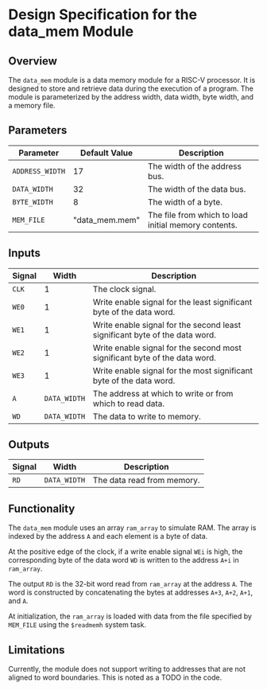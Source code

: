 # Design Specification for the data_mem Module

## Overview
The `data_mem` module is a data memory module for a RISC-V processor. It is designed to store and retrieve data during the execution of a program. The module is parameterized by the address width, data width, byte width, and a memory file.

## Parameters

| Parameter       | Default Value    | Description                                            |
|-----------------|------------------|--------------------------------------------------------|
| `ADDRESS_WIDTH` | 17               | The width of the address bus.                          |
| `DATA_WIDTH`    | 32               | The width of the data bus.                             |
| `BYTE_WIDTH`    | 8                | The width of a byte.                                   |
| `MEM_FILE`      | "data_mem.mem"   | The file from which to load initial memory contents.    |


## Inputs
| Signal  | Width | Description                                      |
|---------|-------|--------------------------------------------------|
| `CLK`   |   1   | The clock signal.                                |
| `WE0`   |   1   | Write enable signal for the least significant byte of the data word. |
| `WE1`   |   1   | Write enable signal for the second least significant byte of the data word. |
| `WE2`   |   1   | Write enable signal for the second most significant byte of the data word. |
| `WE3`   |   1   | Write enable signal for the most significant byte of the data word. |
| `A`     |   `DATA_WIDTH`   | The address at which to write or from which to read data. |
| `WD`    | `DATA_WIDTH`      | The data to write to memory.                      |

## Outputs
| Signal  | Width | Description                                      |
|---------|-------|--------------------------------------------------|
| `RD`    | `DATA_WIDTH`    | The data read from memory.                        |

## Functionality
The `data_mem` module uses an array `ram_array` to simulate RAM. The array is indexed by the address `A` and each element is a byte of data.

At the positive edge of the clock, if a write enable signal `WEi` is high, the corresponding byte of the data word `WD` is written to the address `A+i` in `ram_array`.

The output `RD` is the 32-bit word read from `ram_array` at the address `A`. The word is constructed by concatenating the bytes at addresses `A+3`, `A+2`, `A+1`, and `A`.

At initialization, the `ram_array` is loaded with data from the file specified by `MEM_FILE` using the `$readmemh` system task.

## Limitations
Currently, the module does not support writing to addresses that are not aligned to word boundaries. This is noted as a TODO in the code.